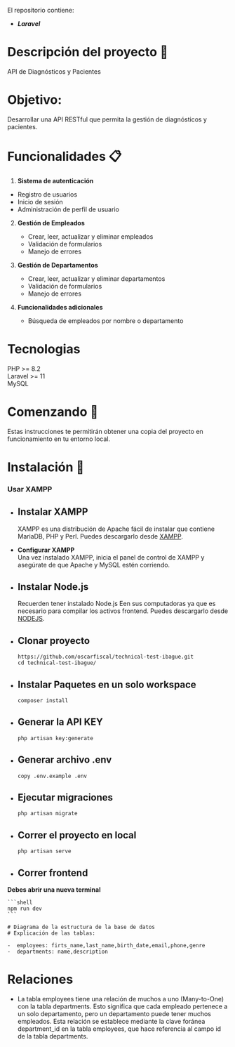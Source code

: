 El repositorio contiene:

-   **_Laravel_** 

# Descripción del proyecto 🚀

API de Diagnósticos y Pacientes
# Objetivo:
Desarrollar una API RESTful que permita la gestión de diagnósticos y pacientes.

# Funcionalidades 📋
   1. **Sistema de autenticación**
   - Registro de usuarios
   - Inicio de sesión
   - Administración de perfil de usuario

2. **Gestión de Empleados**
   - Crear, leer, actualizar y eliminar empleados
   - Validación de formularios
   - Manejo de errores

3. **Gestión de Departamentos**
   - Crear, leer, actualizar y eliminar departamentos
   - Validación de formularios
   - Manejo de errores

4. **Funcionalidades adicionales**
   - Búsqueda de empleados por nombre o departamento

# Tecnologias

PHP >= 8.2 <br>
Laravel >= 11 <br>
MySQL

# Comenzando 🚀

Estas instrucciones te permitirán obtener una copia del proyecto en funcionamiento en tu entorno local.


# Instalación 🔧

### Usar XAMPP

-  ## Instalar XAMPP 
   XAMPP es una distribución de Apache fácil de instalar que contiene MariaDB, PHP y Perl. Puedes descargarlo desde [XAMPP](https://www.apachefriends.org/es/index.html).

- **Configurar XAMPP**  
   Una vez instalado XAMPP, inicia el panel de control de XAMPP y asegúrate de que Apache y MySQL estén corriendo.
-  ## Instalar Node.js  
   Recuerden tener instalado Node.js Een sus computadoras ya que es necesario para compilar los activos frontend. Puedes descargarlo desde [NODEJS](https://nodejs.org/en/download/prebuilt-installer).
-   ## Clonar proyecto

    ```shell
    https://github.com/oscarfiscal/technical-test-ibague.git
    cd technical-test-ibague/
    ```

-   ## Instalar Paquetes en un solo workspace
    ```shell
    composer install
    ```
-   ## Generar la API KEY
    ```shell
    php artisan key:generate
    ```

-   ## Generar archivo .env

    ```shell
    copy .env.example .env
    ```

-   ## Ejecutar migraciones

    ```shell
    php artisan migrate
    ```

-   ## Correr el proyecto en local

    ```shell
    php artisan serve
    ```
 -   ## Correr frontend
   **Debes abrir una nueva terminal**

    ```shell
    npm run dev
    ```

    # Diagrama de la estructura de la base de datos
    # Explicación de las tablas:
    
    -  employees: firts_name,last_name,birth_date,email,phone,genre
    -  departments: name,description
   # Relaciones
   - La tabla employees tiene una relación de muchos a uno (Many-to-One) con la tabla departments. Esto significa que cada empleado pertenece a un solo departamento, pero un departamento puede tener muchos empleados. Esta relación se establece mediante la clave foránea department_id en la tabla employees, que hace referencia al campo id de la tabla departments.
